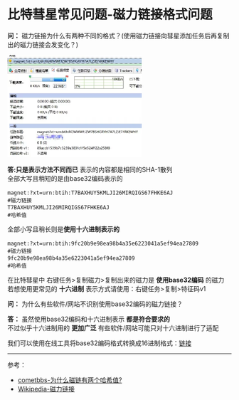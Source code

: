 # 比特彗星常见问题-磁力链接格式问题


**问：** 磁力链接为什么有两种不同的格式？(使用磁力链接向彗星添加任务后再复制出的磁力链接会发变化？)  

<img src="../../图片/BC磁力链接格式问题/BC磁力链接格式问题-1.jpg" width="60%" height="60%" />

**答:只是表示方法不同而已** 表示的内容都是相同的SHA-1散列  
全部大写且稍短的是由base32编码表示的  

```
magnet:?xt=urn:btih:T7BAXHUY5KMLJI26MIRQIGS67FHKE6AJ
#磁力链接
T7BAXHUY5KMLJI26MIRQIGS67FHKE6AJ
#哈希值
```

全部小写且稍长则是**使用十六进制表示的**  

```
magnet:?xt=urn:btih:9fc20b9e98ea98b4a35e6223041a5ef94ea27809
#磁力链接
9fc20b9e98ea98b4a35e6223041a5ef94ea27809
#哈希值
```

在比特彗星中 右键任务>复制磁力>复制出来的磁力是 **使用base32编码** 的磁力  
若想使用更常见的 **十六进制** 表示方式请使用：右键任务>复制>特征码v1  



**问：** 为什么有些软件/网站不识别使用base32编码的磁力链接？  

**答：** 虽然使用base32编码和十六进制表示 **都是符合要求的**  
不过似乎十六进制用的 **更加广泛** 有些软件/网站可能只对十六进制进行了适配  

我们可以使用在线工具将base32编码格式转换成16进制格式：[链接](http://www.tomeko.net/online_tools/base32.php?lang=en)  


---

参考：

* [cometbbs-为什么磁链有两个哈希值?](https://www.cometbbs.com/t/%E4%B8%BA%E4%BB%80%E4%B9%88%E7%A3%81%E9%93%BE%E6%9C%89%E4%B8%A4%E4%B8%AA%E5%93%88%E5%B8%8C%E5%80%BC/83763)
* [Wikipedia-磁力链接](https://zh.wikipedia.org/zh-cn/%E7%A3%81%E5%8A%9B%E9%93%BE%E6%8E%A5)

